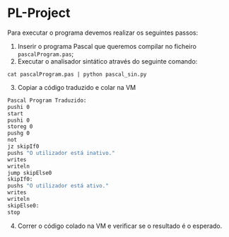 # PL-Project

Para executar o programa devemos realizar os seguintes passos:

1. Inserir o programa Pascal que queremos compilar no ficheiro `pascalProgram.pas`;
2. Executar o analisador sintático através do seguinte comando:
```
cat pascalProgram.pas | python pascal_sin.py
```
3. Copiar a código traduzido e colar na VM
```bash
Pascal Program Traduzido:
pushi 0
start
pushi 0
storeg 0
pushg 0
not
jz skipIf0
pushs "O utilizador está inativo."
writes
writeln
jump skipElse0
skipIf0:
pushs "O utilizador está ativo."
writes
writeln
skipElse0:
stop
```
4. Correr o código colado na VM e verificar se o resultado é o esperado.
